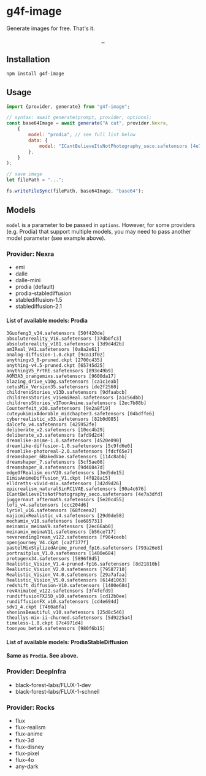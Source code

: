 # g4f-image

Generate images for free. That's it.


<p align="center">
  <a aria-label="NPM Version" href="https://www.npmjs.com/package/g4f-image">
    <img alt="" src="https://img.shields.io/npm/v/g4f-image.svg?label=NPM&logo=npm&style=for-the-badge&color=0470FF&logoColor=white">
  </a>
  <a aria-label="NPM Download Count" href="https://www.npmjs.com/package/g4f-image">
    <img alt="" src="https://img.shields.io/npm/dt/g4f-image?label=Downloads&style=for-the-badge&color=27B2FF">
  </a>
  <a aria-label="Size" href="https://www.npmjs.com/package/g4f-image">
    <img alt="" src="https://img.shields.io/bundlephobia/minzip/g4f-image?style=for-the-badge&color=B3CAFF">
  </a>
</p>

## Installation

```npm install g4f-image```

## Usage

```js
import {provider, generate} from "g4f-image";

// syntax: await generate(prompt, provider, options);
const base64Image = await generate("A cat", provider.Nexra,
    {
        model: "prodia", // see full list below
        data: {
            model: "ICantBelieveItsNotPhotography_seco.safetensors [4e7a3dfd]", // see the full list below
        },
    }
);

// save image
let filePath = "...";

fs.writeFileSync(filePath, base64Image, "base64");
```

## Models

`model` is a parameter to be passed in `options`. However, for some providers (e.g. Prodia) that support multiple
models,
you may need to pass another model parameter (see example above).

### Provider: Nexra

- emi
- dalle
- dalle-mini
- prodia (default)
- prodia-stablediffusion
- stablediffusion-1.5
- stablediffusion-2.1

#### List of available models: Prodia

    3Guofeng3_v34.safetensors [50f420de]
    absolutereality_V16.safetensors [37db0fc3]
    absolutereality_v181.safetensors [3d9d4d2b]
    amIReal_V41.safetensors [0a8a2e61]
    analog-diffusion-1.0.ckpt [9ca13f02]
    anythingv3_0-pruned.ckpt [2700c435]
    anything-v4.5-pruned.ckpt [65745d25]
    anythingV5_PrtRE.safetensors [893e49b9]
    AOM3A3_orangemixs.safetensors [9600da17]
    blazing_drive_v10g.safetensors [ca1c1eab]
    cetusMix_Version35.safetensors [de2f2560]
    childrensStories_v13D.safetensors [9dfaabcb]
    childrensStories_v1SemiReal.safetensors [a1c56dbb]
    childrensStories_v1ToonAnime.safetensors [2ec7b88b]
    Counterfeit_v30.safetensors [9e2a8f19]
    cuteyukimixAdorable_midchapter3.safetensors [04bdffe6]
    cyberrealistic_v33.safetensors [82b0d085]
    dalcefo_v4.safetensors [425952fe]
    deliberate_v2.safetensors [10ec4b29]
    deliberate_v3.safetensors [afd9d2d4]
    dreamlike-anime-1.0.safetensors [4520e090]
    dreamlike-diffusion-1.0.safetensors [5c9fd6e0]
    dreamlike-photoreal-2.0.safetensors [fdcf65e7]
    dreamshaper_6BakedVae.safetensors [114c8abb]
    dreamshaper_7.safetensors [5cf5ae06]
    dreamshaper_8.safetensors [9d40847d]
    edgeOfRealism_eorV20.safetensors [3ed5de15]
    EimisAnimeDiffusion_V1.ckpt [4f828a15]
    elldreths-vivid-mix.safetensors [342d9d26]
    epicrealism_naturalSinRC1VAE.safetensors [90a4c676]
    ICantBelieveItsNotPhotography_seco.safetensors [4e7a3dfd]
    juggernaut_aftermath.safetensors [5e20c455]
    lofi_v4.safetensors [ccc204d6]
    lyriel_v16.safetensors [68fceea2]
    majicmixRealistic_v4.safetensors [29d0de58]
    mechamix_v10.safetensors [ee685731]
    meinamix_meinaV9.safetensors [2ec66ab0]
    meinamix_meinaV11.safetensors [b56ce717]
    neverendingDream_v122.safetensors [f964ceeb]
    openjourney_V4.ckpt [ca2f377f]
    pastelMixStylizedAnime_pruned_fp16.safetensors [793a26e8]
    portraitplus_V1.0.safetensors [1400e684]
    protogenx34.safetensors [5896f8d5]
    Realistic_Vision_V1.4-pruned-fp16.safetensors [8d21810b]
    Realistic_Vision_V2.0.safetensors [79587710]
    Realistic_Vision_V4.0.safetensors [29a7afaa]
    Realistic_Vision_V5.0.safetensors [614d1063]
    redshift_diffusion-V10.safetensors [1400e684]
    revAnimated_v122.safetensors [3f4fefd9]
    rundiffusionFX25D_v10.safetensors [cd12b0ee]
    rundiffusionFX_v10.safetensors [cd4e694d]
    sdv1_4.ckpt [7460a6fa]
    shoninsBeautiful_v10.safetensors [25d8c546]
    theallys-mix-ii-churned.safetensors [5d9225a4]
    timeless-1.0.ckpt [7c4971d4]
    toonyou_beta6.safetensors [980f6b15]

#### List of available models: ProdiaStableDiffusion

**Same as `Prodia`. See above.**

### Provider: DeepInfra

- black-forest-labs/FLUX-1-dev
- black-forest-labs/FLUX-1-schnell

### Provider: Rocks

- flux
- flux-realism
- flux-anime
- flux-3d
- flux-disney
- flux-pixel
- flux-4o
- any-dark